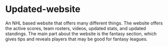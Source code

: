 # Updated-website
An NHL based website that offers many different things. The website offers the active scores, team rosters, videos, updated stats, and updated standings. The main part about the website is the fantasy section, which gives tips and reveals players that may be good for fantasy leagues.
